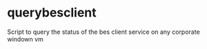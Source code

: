 # querybesclient

Script to query  the status of the bes client service on any corporate windown vm

